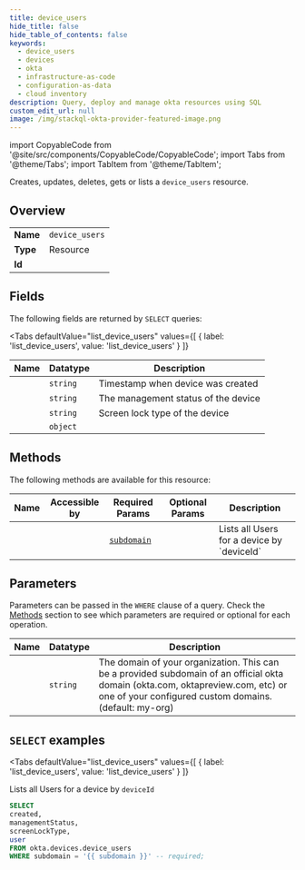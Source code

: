 ```yaml
--- 
title: device_users
hide_title: false
hide_table_of_contents: false
keywords:
  - device_users
  - devices
  - okta
  - infrastructure-as-code
  - configuration-as-data
  - cloud inventory
description: Query, deploy and manage okta resources using SQL
custom_edit_url: null
image: /img/stackql-okta-provider-featured-image.png
---
```


import CopyableCode from '@site/src/components/CopyableCode/CopyableCode';
import Tabs from '@theme/Tabs';
import TabItem from '@theme/TabItem';

Creates, updates, deletes, gets or lists a <code>device_users</code> resource.

## Overview
<table><tbody>
<tr><td><b>Name</b></td><td><code>device_users</code></td></tr>
<tr><td><b>Type</b></td><td>Resource</td></tr>
<tr><td><b>Id</b></td><td><CopyableCode code="okta.devices.device_users" /></td></tr>
</tbody></table>

## Fields

The following fields are returned by `SELECT` queries:

<Tabs
    defaultValue="list_device_users"
    values={[
        { label: 'list_device_users', value: 'list_device_users' }
    ]}
>
<TabItem value="list_device_users">

<table>
<thead>
    <tr>
    <th>Name</th>
    <th>Datatype</th>
    <th>Description</th>
    </tr>
</thead>
<tbody>
<tr>
    <td><CopyableCode code="created" /></td>
    <td><code>string</code></td>
    <td>Timestamp when device was created</td>
</tr>
<tr>
    <td><CopyableCode code="managementStatus" /></td>
    <td><code>string</code></td>
    <td>The management status of the device</td>
</tr>
<tr>
    <td><CopyableCode code="screenLockType" /></td>
    <td><code>string</code></td>
    <td>Screen lock type of the device</td>
</tr>
<tr>
    <td><CopyableCode code="user" /></td>
    <td><code>object</code></td>
    <td></td>
</tr>
</tbody>
</table>
</TabItem>
</Tabs>

## Methods

The following methods are available for this resource:

<table>
<thead>
    <tr>
    <th>Name</th>
    <th>Accessible by</th>
    <th>Required Params</th>
    <th>Optional Params</th>
    <th>Description</th>
    </tr>
</thead>
<tbody>
<tr>
    <td><a href="#list_device_users"><CopyableCode code="list_device_users" /></a></td>
    <td><CopyableCode code="select" /></td>
    <td><a href="#parameter-subdomain"><code>subdomain</code></a></td>
    <td></td>
    <td>Lists all Users for a device by `deviceId`</td>
</tr>
</tbody>
</table>

## Parameters

Parameters can be passed in the `WHERE` clause of a query. Check the [Methods](#methods) section to see which parameters are required or optional for each operation.

<table>
<thead>
    <tr>
    <th>Name</th>
    <th>Datatype</th>
    <th>Description</th>
    </tr>
</thead>
<tbody>
<tr id="parameter-subdomain">
    <td><CopyableCode code="subdomain" /></td>
    <td><code>string</code></td>
    <td>The domain of your organization. This can be a provided subdomain of an official okta domain (okta.com, oktapreview.com, etc) or one of your configured custom domains. (default: my-org)</td>
</tr>
</tbody>
</table>

## `SELECT` examples

<Tabs
    defaultValue="list_device_users"
    values={[
        { label: 'list_device_users', value: 'list_device_users' }
    ]}
>
<TabItem value="list_device_users">

Lists all Users for a device by `deviceId`

```sql
SELECT
created,
managementStatus,
screenLockType,
user
FROM okta.devices.device_users
WHERE subdomain = '{{ subdomain }}' -- required;
```
</TabItem>
</Tabs>
